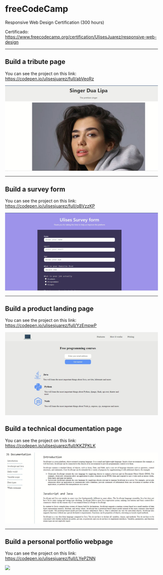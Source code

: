 # freeCodeCamp

Responsive Web Design Certification (300 hours)

Certificado: https://www.freecodecamp.org/certification/UlisesJuarez/responsive-web-design

---

## Build a tribute page

You can see the project on this link: https://codepen.io/ulisesjuarez/full/abVeoRz

![](img/tribute.JPG)

---

## Build a survey form

You can see the project on this link: https://codepen.io/ulisesjuarez/full/qBVzzKP

![](img/survey.JPG)

---

## Build a product landing page

You can see the project on this link: https://codepen.io/ulisesjuarez/full/YzEmpwP

![](img/product.JPG)

## Build a technical documentation page

You can see the project on this link: https://codepen.io/ulisesjuarez/full/KKZPKLK

![](img/documentation.JPG)

---

## Build a personal portfolio webpage

You can see the project on this link: https://codepen.io/ulisesjuarez/full/LYePZNN

![](img/)
